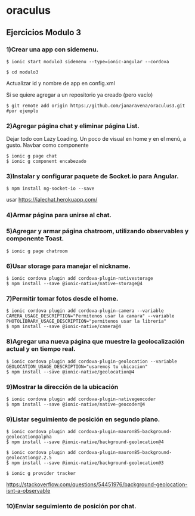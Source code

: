 # oraculus

## Ejercicios Modulo 3

### 1)Crear una app con sidemenu.
```
$ ionic start modulo3 sidemenu --type=ionic-angular --cordova

$ cd modulo3
```

Actualizar id y nombre de app en config.xml

Si se quiere agregar a un repositorio ya creado (pero vacío)

```
$ git remote add origin https://github.com/janaravena/oraculus3.git #por ejemplo
```

### 2)Agregar página chat y eliminar página List.
Dejar todo con Lazy Loading.
Un poco de visual en home y en el menú, a gusto.
Navbar como componente

```
$ ionic g page chat
$ ionic g component encabezado
```

### 3)Instalar y configurar paquete de Socket.io para Angular.
```
$ npm install ng-socket-io --save
```

usar https://ialechat.herokuapp.com/

### 4)Armar página para unirse al chat.

### 5)Agregar y armar página chatroom, utilizando observables y componente Toast.
```
$ ionic g page chatroom
```

### 6)Usar storage para manejar el nickname.
```
$ ionic cordova plugin add cordova-plugin-nativestorage
$ npm install --save @ionic-native/native-storage@4
```

### 7)Permitir tomar fotos desde el home.
```
$ ionic cordova plugin add cordova-plugin-camera --variable CAMERA_USAGE_DESCRIPTION="Permitenos usar la camara" --variable PHOTOLIBRARY_USAGE_DESCRIPTION="permitenos usar la libreria"
$ npm install --save @ionic-native/camera@4
```

### 8)Agregar una nueva página que muestre la geolocalización actual y en tiempo real.
```
$ ionic cordova plugin add cordova-plugin-geolocation --variable GEOLOCATION_USAGE_DESCRIPTION="usaremos tu ubicacion"
$ npm install --save @ionic-native/geolocation@4
```

### 9)Mostrar la dirección de la ubicación
```
$ ionic cordova plugin add cordova-plugin-nativegeocoder
$ npm install --save @ionic-native/native-geocoder@4
```

### 9)Listar seguimiento de posición en segundo plano.
```
$ ionic cordova plugin add cordova-plugin-mauron85-background-geolocation@alpha
$ npm install --save @ionic-native/background-geolocation@4
```

```
$ ionic cordova plugin add cordova-plugin-mauron85-background-geolocation@2.2.5
$ npm install --save @ionic-native/background-geolocation@3

$ ionic g provider tracker
```

https://stackoverflow.com/questions/54451976/background-geolocation-isnt-a-observable

### 10)Enviar seguimiento de posición por chat.